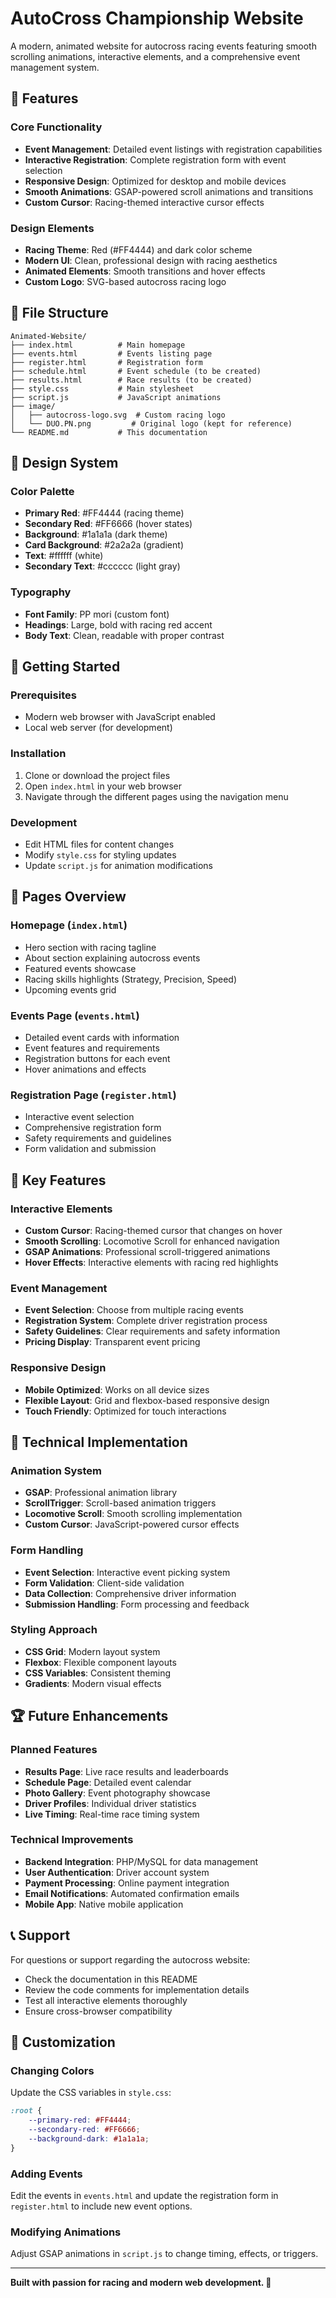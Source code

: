# AutoCross Championship Website

A modern, animated website for autocross racing events featuring smooth scrolling animations, interactive elements, and a comprehensive event management system.

## 🏁 Features

### Core Functionality
- **Event Management**: Detailed event listings with registration capabilities
- **Interactive Registration**: Complete registration form with event selection
- **Responsive Design**: Optimized for desktop and mobile devices
- **Smooth Animations**: GSAP-powered scroll animations and transitions
- **Custom Cursor**: Racing-themed interactive cursor effects

### Design Elements
- **Racing Theme**: Red (#FF4444) and dark color scheme
- **Modern UI**: Clean, professional design with racing aesthetics
- **Animated Elements**: Smooth transitions and hover effects
- **Custom Logo**: SVG-based autocross racing logo

## 📁 File Structure

```
Animated-Website/
├── index.html          # Main homepage
├── events.html         # Events listing page
├── register.html       # Registration form
├── schedule.html       # Event schedule (to be created)
├── results.html        # Race results (to be created)
├── style.css           # Main stylesheet
├── script.js           # JavaScript animations
├── image/
│   ├── autocross-logo.svg  # Custom racing logo
│   └── DUO.PN.png         # Original logo (kept for reference)
└── README.md           # This documentation
```

## 🎨 Design System

### Color Palette
- **Primary Red**: #FF4444 (racing theme)
- **Secondary Red**: #FF6666 (hover states)
- **Background**: #1a1a1a (dark theme)
- **Card Background**: #2a2a2a (gradient)
- **Text**: #ffffff (white)
- **Secondary Text**: #cccccc (light gray)

### Typography
- **Font Family**: PP mori (custom font)
- **Headings**: Large, bold with racing red accent
- **Body Text**: Clean, readable with proper contrast

## 🚀 Getting Started

### Prerequisites
- Modern web browser with JavaScript enabled
- Local web server (for development)

### Installation
1. Clone or download the project files
2. Open `index.html` in your web browser
3. Navigate through the different pages using the navigation menu

### Development
- Edit HTML files for content changes
- Modify `style.css` for styling updates
- Update `script.js` for animation modifications

## 📱 Pages Overview

### Homepage (`index.html`)
- Hero section with racing tagline
- About section explaining autocross events
- Featured events showcase
- Racing skills highlights (Strategy, Precision, Speed)
- Upcoming events grid

### Events Page (`events.html`)
- Detailed event cards with information
- Event features and requirements
- Registration buttons for each event
- Hover animations and effects

### Registration Page (`register.html`)
- Interactive event selection
- Comprehensive registration form
- Safety requirements and guidelines
- Form validation and submission

## 🎯 Key Features

### Interactive Elements
- **Custom Cursor**: Racing-themed cursor that changes on hover
- **Smooth Scrolling**: Locomotive Scroll for enhanced navigation
- **GSAP Animations**: Professional scroll-triggered animations
- **Hover Effects**: Interactive elements with racing red highlights

### Event Management
- **Event Selection**: Choose from multiple racing events
- **Registration System**: Complete driver registration process
- **Safety Guidelines**: Clear requirements and safety information
- **Pricing Display**: Transparent event pricing

### Responsive Design
- **Mobile Optimized**: Works on all device sizes
- **Flexible Layout**: Grid and flexbox-based responsive design
- **Touch Friendly**: Optimized for touch interactions

## 🔧 Technical Implementation

### Animation System
- **GSAP**: Professional animation library
- **ScrollTrigger**: Scroll-based animation triggers
- **Locomotive Scroll**: Smooth scrolling implementation
- **Custom Cursor**: JavaScript-powered cursor effects

### Form Handling
- **Event Selection**: Interactive event picking system
- **Form Validation**: Client-side validation
- **Data Collection**: Comprehensive driver information
- **Submission Handling**: Form processing and feedback

### Styling Approach
- **CSS Grid**: Modern layout system
- **Flexbox**: Flexible component layouts
- **CSS Variables**: Consistent theming
- **Gradients**: Modern visual effects

## 🏆 Future Enhancements

### Planned Features
- **Results Page**: Live race results and leaderboards
- **Schedule Page**: Detailed event calendar
- **Photo Gallery**: Event photography showcase
- **Driver Profiles**: Individual driver statistics
- **Live Timing**: Real-time race timing system

### Technical Improvements
- **Backend Integration**: PHP/MySQL for data management
- **User Authentication**: Driver account system
- **Payment Processing**: Online payment integration
- **Email Notifications**: Automated confirmation emails
- **Mobile App**: Native mobile application

## 📞 Support

For questions or support regarding the autocross website:
- Check the documentation in this README
- Review the code comments for implementation details
- Test all interactive elements thoroughly
- Ensure cross-browser compatibility

## 🎨 Customization

### Changing Colors
Update the CSS variables in `style.css`:
```css
:root {
    --primary-red: #FF4444;
    --secondary-red: #FF6666;
    --background-dark: #1a1a1a;
}
```

### Adding Events
Edit the events in `events.html` and update the registration form in `register.html` to include new event options.

### Modifying Animations
Adjust GSAP animations in `script.js` to change timing, effects, or triggers.

---

**Built with passion for racing and modern web development. 🏁**
